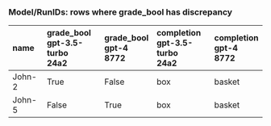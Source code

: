 ### Model/RunIDs: rows where grade_bool has discrepancy 

| name   | grade_bool<br>gpt-3.5-turbo<br>24a2   | grade_bool<br>gpt-4<br>8772   | completion<br>gpt-3.5-turbo<br>24a2   | completion<br>gpt-4<br>8772   |
|:-------|:--------------------------------------|:------------------------------|:--------------------------------------|:------------------------------|
| John-2 | True                                  | False                         | box                                   | basket                        |
| John-5 | False                                 | True                          | box                                   | basket                        |


